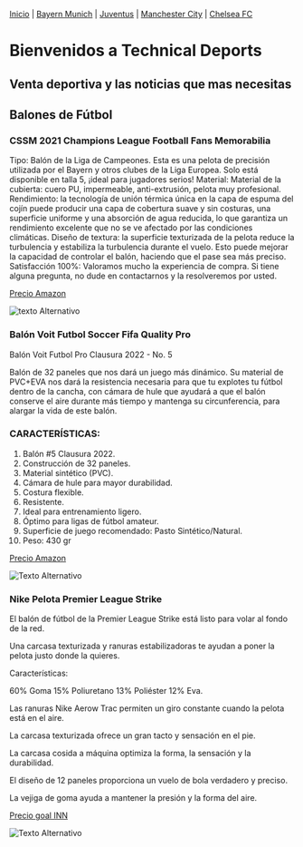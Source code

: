 [Inicio](./index_.md) | [Bayern Munich](./Bayern.md) | [Juventus](./Juventus.md) | [Manchester City](./ManchesterCity.md) | [Chelsea FC](./Chelsea.md)
# Bienvenidos a Technical Deports 
## Venta deportiva y las noticias que mas necesitas

## Balones de Fútbol

### CSSM 2021 Champions League Football Fans Memorabilia
Tipo: Balón de la Liga de Campeones. Esta es una pelota de precisión utilizada por el Bayern y otros clubes de la Liga Europea. Solo está disponible en talla 5, ¡ideal para jugadores serios!
Material: Material de la cubierta: cuero PU, impermeable, anti-extrusión, pelota muy profesional.
Rendimiento: la tecnología de unión térmica única en la capa de espuma del cojín puede producir una capa de cobertura suave y sin costuras, una superficie uniforme y una absorción de agua reducida, lo que garantiza un rendimiento excelente que no se ve afectado por las condiciones climáticas.
Diseño de textura: la superficie texturizada de la pelota reduce la turbulencia y estabiliza la turbulencia durante el vuelo. Esto puede mejorar la capacidad de controlar el balón, haciendo que el pase sea más preciso.
Satisfacción 100%: Valoramos mucho la experiencia de compra. Si tiene alguna pregunta, no dude en contactarnos y la resolveremos por usted.

[Precio Amazon](https://www.amazon.com.mx/CSSM-Champions-Memorabilia-cumplea%C3%B1os-Vacaciones/dp/B092VC4T2K/ref=asc_df_B092VC4T2K/?tag=gledskshopmx-20&linkCode=df0&hvadid=547233364238&hvpos=&hvnetw=g&hvrand=13067906349310552204&hvpone=&hvptwo=&hvqmt=&hvdev=c&hvdvcmdl=&hvlocint=&hvlocphy=1010043&hvtargid=pla-1464073161355&psc=1) 

![texto Alternativo](https://m.media-amazon.com/images/I/51WLN6K4OnS._AC_.jpg)

### Balón Voit Futbol Soccer Fifa Quality Pro 
Balón Voit Futbol Pro Clausura 2022 - No. 5

Balón de 32 paneles que nos dará un juego más dinámico. Su material de PVC+EVA nos dará la resistencia necesaria para que tu explotes tu fútbol dentro de la cancha, con cámara de hule que ayudará a que el balón conserve el aire durante más tiempo y mantenga su circunferencia, para alargar la vida de este balón.

### CARACTERÍSTICAS:

1. Balón #5 Clausura 2022.
2. Construcción de 32 paneles.
3. Material sintético (PVC).
4. Cámara de hule para mayor durabilidad.
5. Costura flexible.
6. Resistente.
7. Ideal para entrenamiento ligero.
8. Óptimo para ligas de fútbol amateur.
9. Superficie de juego recomendado: Pasto Sintético/Natural.
10. Peso: 430 gr

[Precio Amazon](https://articulo.mercadolibre.com.mx/MLM-1376396417-balon-voit-futbol-soccer-fifa-quality-pro-clausura-2022-5-_JM?matt_tool=37522206&matt_word=&matt_source=google&matt_campaign_id=15700527986&matt_ad_group_id=137274932851&matt_match_type=&matt_network=g&matt_device=c&matt_creative=571859879720&matt_keyword=&matt_ad_position=&matt_ad_type=pla&matt_merchant_id=248359733&matt_product_id=MLM1376396417&matt_product_partition_id=1412990831242&matt_target_id=pla-1412990831242&gclid=EAIaIQobChMIv5mx3M689gIVOgytBh02vge4EAQYAiABEgIBp_D_BwE)

![Texto Alternativo](https://http2.mlstatic.com/D_NQ_NP_936897-MLM49066403494_022022-O.webp)

### Nike Pelota Premier League Strike
El balón de fútbol de la Premier League Strike está listo para volar al fondo de la red.

Una carcasa texturizada y ranuras estabilizadoras te ayudan a poner la pelota justo donde la quieres.

Características:

60% Goma 15% Poliuretano 13% Poliéster 12% Eva.

Las ranuras Nike Aerow Trac permiten un giro constante cuando la pelota está en el aire.

La carcasa texturizada ofrece un gran tacto y sensación en el pie.

La carcasa cosida a máquina optimiza la forma, la sensación y la durabilidad.

El diseño de 12 paneles proporciona un vuelo de bola verdadero y preciso.

La vejiga de goma ayuda a mantener la presión y la forma del aire.

[Precio goal INN](https://www.goalinn.com/futbol/nike-pelota-premier-league-strike/138345893/p?utm_source=google_products&utm_medium=merchant&id_producte=14117324&country=mx&gclid=EAIaIQobChMI2e261M-89gIVYj2tBh3wBwIMEAQYBCABEgKCBPD_BwE&gclsrc=aw.ds)

![Texto Alternativo](https://www.goalinn.com/f/13834/138345893/nike-pelota-premier-league-strike.jpg)
